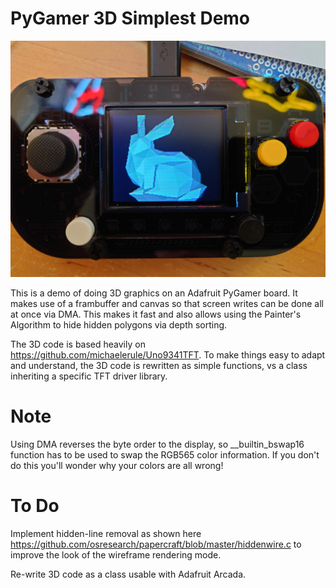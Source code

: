 # PyGamer 3D Simplest Demo
![Alt text](3d-bunny.JPG?raw=true "Stanford Bunny")


This is a demo of doing 3D graphics on an Adafruit PyGamer board. It makes use of a frambuffer and canvas so that screen writes can be done all at once via DMA. This makes it fast and also allows using the Painter's Algorithm to hide hidden polygons via depth sorting.

The 3D code is based heavily on https://github.com/michaelerule/Uno9341TFT. To make things easy to adapt and understand, the 3D code is rewritten as simple functions, vs a class inheriting a specific TFT driver library.

#  Note
Using DMA reverses the byte order to the display, so __builtin_bswap16 function has to be used to swap the RGB565 color information. If you don't do this you'll wonder why your colors are all wrong!

# To Do
Implement hidden-line removal as shown here https://github.com/osresearch/papercraft/blob/master/hiddenwire.c to improve the look of the wireframe rendering mode.

Re-write 3D code as a class usable with Adafruit Arcada.
